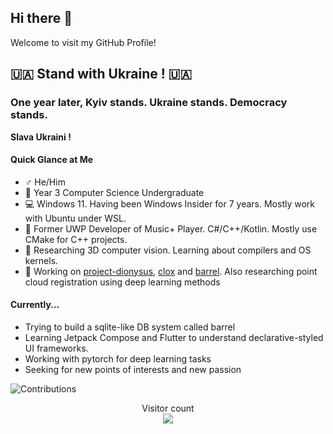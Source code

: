## Hi there 👋

Welcome to visit my GitHub Profile!

## 🇺🇦 **Stand with Ukraine !** 🇺🇦 

### One year later, Kyiv stands. Ukraine stands. Democracy stands. 

**Slava Ukraini !**


#### Quick Glance at Me

- ♂️ He/Him
- 🏫 Year 3 Computer Science Undergraduate
- 💻 Windows 11. Having been Windows Insider for 7 years. Mostly work with Ubuntu under WSL.
- 💓 Former UWP Developer of Music+ Player. C#/C++/Kotlin. Mostly use CMake for C++ projects.
- 🌱 Researching 3D computer vision. Learning about compilers and OS kernels.
- 🔭 Working on [project-dionysus](https://github.com/SmartPolarBear/project-dionysus), [clox](https://github.com/SmartPolarBear/clox) and [barrel](https://github.com/SmartPolarBear/barrel). Also researching point cloud registration using deep learning methods

#### Currently...
- Trying to build a sqlite-like DB system called barrel
- Learning Jetpack Compose and Flutter to understand declarative-styled UI frameworks.
- Working with pytorch for deep learning tasks
- Seeking for new points of interests and new passion


![Contributions](https://github-readme-stats.vercel.app/api?username=SmartPolarBear&theme=tokyonight&show_icons=true)

<p align="center"> 
  Visitor count<br>
  <img src="https://profile-counter.glitch.me/SmartPolarBear/count.svg" />
</p>


<!--
**SmartPolarBear/SmartPolarBear** is a ✨ _special_ ✨ repository because its `README.md` (this file) appears on your GitHub profile.

Here are some ideas to get you started:

- 🔭 I’m currently working on ...
- 🌱 I’m currently learning ...
- 👯 I’m looking to collaborate on ...
- 🤔 I’m looking for help with ...
- 💬 Ask me about ...
- 📫 How to reach me: ...
- 😄 Pronouns: ...
- ⚡ Fun fact: ...
-->
